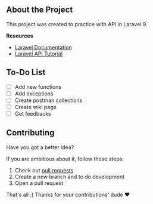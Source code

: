 ## About the Project

This project was created to practice with API in Laravel 9.

**Resources**
- [Laravel Documentation](https://laravel.com/docs/)
- [Laravel API Tutorial](https://www.codewolfy.com/blog/laravel-simple-restful-api-tutorial)

## To-Do List

- [ ] Add new functions
- [ ] Add exceptions
- [ ] Create postman collections
- [ ] Create wiki page
- [ ] Get feedbacks

## Contributing

Have you got a better idea?

If you are ambitious about it, follow these steps:

1. Check out  [pull requests](https://github.com/kadirermantr/laravel-api/pulls)
2. Create a new branch and to do development
3. Open a pull request

That's all :) Thanks for your contributions' dude ❤️
